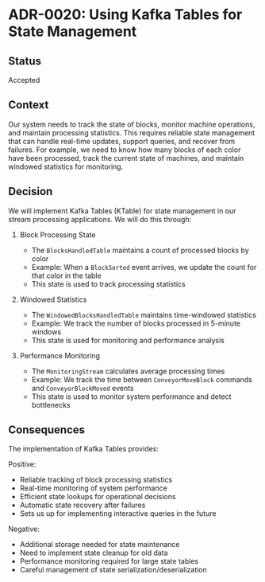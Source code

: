 # ADR-0020: Using Kafka Tables for State Management

## Status
Accepted

## Context
Our system needs to track the state of blocks, monitor machine operations, and maintain processing statistics. This requires reliable state management that can handle real-time updates, support queries, and recover from failures. For example, we need to know how many blocks of each color have been processed, track the current state of machines, and maintain windowed statistics for monitoring.

## Decision
We will implement Kafka Tables (KTable) for state management in our stream processing applications. We will do this through:

1. Block Processing State
   - The `BlocksHandledTable` maintains a count of processed blocks by color
   - Example: When a `BlockSorted` event arrives, we update the count for that color in the table
   - This state is used to track processing statistics

2. Windowed Statistics
   - The `WindowedBlocksHandledTable` maintains time-windowed statistics
   - Example: We track the number of blocks processed in 5-minute windows
   - This state is used for monitoring and performance analysis

3. Performance Monitoring
   - The `MonitoringStream` calculates average processing times
   - Example: We track the time between `ConveyorMoveBlock` commands and `ConveyorBlockMoved` events
   - This state is used to monitor system performance and detect bottlenecks


## Consequences
The implementation of Kafka Tables provides:

Positive:
- Reliable tracking of block processing statistics
- Real-time monitoring of system performance
- Efficient state lookups for operational decisions
- Automatic state recovery after failures
- Sets us up for implementing interactive queries in the future

Negative:
- Additional storage needed for state maintenance
- Need to implement state cleanup for old data
- Performance monitoring required for large state tables
- Careful management of state serialization/deserialization

